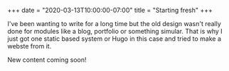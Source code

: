 +++
date = "2020-03-13T10:00:00-07:00"
title = "Starting fresh"
+++

I've been wanting to write for a long time but the old design wasn't really done for modules like a blog, portfolio or something simular. That is why I just got one static based system or Hugo in this case and tried to make a webste from it.

Nеw content coming soon!

